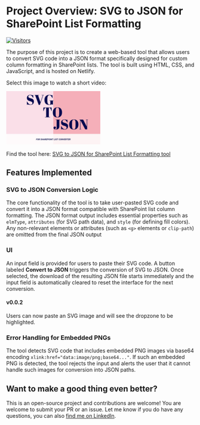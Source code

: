 # Project Overview: SVG to JSON for SharePoint List Formatting

[![Visitors](https://api.visitorbadge.io/api/visitors?path=https%3A%2F%2Fgithub.com%2FLuiseFreese%2Fsvg-to-SP-converter&label=awesome%20visitors&countColor=%23ff69b4&style=plastic)](https://visitorbadge.io/status?path=https%3A%2F%2Fgithub.com%2FLuiseFreese%2Fsvg-to-SP-converter)

The purpose of this project is to create a web-based tool that allows users to convert SVG code into a JSON format specifically designed for custom column formatting in SharePoint lists. The tool is built using HTML, CSS, and JavaScript, and is hosted on Netlify.

Select this image to watch a short video:

[<img src="./assets/tn.jpg" width="50%">](https://www.youtube.com/watch?v=TLIQQY0sjB8 "SVG to JSON for SharePoint List Converter")

Find the tool here: [SVG to JSON for SharePoint List Formatting tool](https://svgconverter.netlify.app/)

## Features Implemented

### SVG to JSON Conversion Logic

The core functionality of the tool is to take user-pasted SVG code and convert it into a JSON format compatible with SharePoint list column formatting. The JSON format output includes essential properties such as `elmType`, `attributes` (for SVG path data), and `style` (for defining fill colors). Any non-relevant elements or attributes (such as `<g>` elements or `clip-path`) are omitted from the final JSON output

### UI

An input field is provided for users to paste their SVG code. A button labeled **Convert to JSON** triggers the conversion of SVG to JSON. Once selected, the download of the resulting JSON file starts immediately and the input field is automatically cleared to reset the interface for the next conversion.

#### v0.0.2

Users can now paste an SVG image and will see the dropzone to be highlighted.

### Error Handling for Embedded PNGs

The tool detects SVG code that includes embedded PNG images via base64 encoding `xlink:href="data:image/png;base64..."`. If such an embedded PNG is detected, the tool rejects the input and alerts the user that it cannot handle such images for conversion into JSON paths.

## Want to make a good thing even better?

This is an open-source project and contributions are welcome! You are welcome to submit your PR or an issue. Let me know if you do have any questions, you can also [find me on LinkedIn](https://linkedin.com/in/luisefreese).
